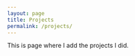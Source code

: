 ```yaml
---
layout: page
title: Projects
permalink: /projects/
---
```


This is page where I add the projects I did.
